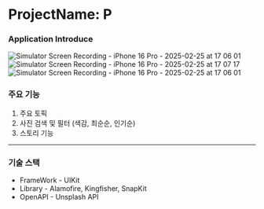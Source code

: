 # ProjectName: P

### Application Introduce

![Simulator Screen Recording - iPhone 16 Pro - 2025-02-25 at 17 06 01](https://github.com/user-attachments/assets/d13c9888-a6d6-4519-acdd-df6ef1b90c5a)
![Simulator Screen Recording - iPhone 16 Pro - 2025-02-25 at 17 07 17](https://github.com/user-attachments/assets/0cd2eaf6-7af9-4e14-a86f-5c421d27e65c)
![Simulator Screen Recording - iPhone 16 Pro - 2025-02-25 at 17 06 01](https://github.com/user-attachments/assets/6bede7e2-a0e0-4b6c-b4fb-72eff467ef8f)

### 주요 기능

1. 주요 토픽 
2. 사진 검색 및 필터 (색감, 최순순, 인기순)
3. 스토리 기능

***
### 기술 스택
- FrameWork - UIKit  
- Library - Alamofire, Kingfisher, SnapKit
- OpenAPI - Unsplash API



